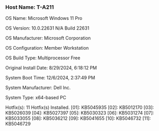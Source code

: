 ### Host Name: T-A211

OS Name:                   Microsoft Windows 11 Pro

OS Version:                10.0.22631 N/A Build 22631

OS Manufacturer:           Microsoft Corporation

OS Configuration:          Member Workstation

OS Build Type:             Multiprocessor Free

Original Install Date:     8/29/2024, 6:18:12 PM

System Boot Time:          12/6/2024, 2:37:49 PM

System Manufacturer:       Dell Inc.


System Type:               x64-based PC

Hotfix(s):                 11 Hotfix(s) Installed.
                           [01]: KB5045935
                           [02]: KB5012170
                           [03]: KB5026039
                           [04]: KB5027397
                           [05]: KB5030323
                           [06]: KB5031274
                           [07]: KB5033055
                           [08]: KB5036212
                           [09]: KB5041655
                           [10]: KB5046732
                           [11]: KB5046729
